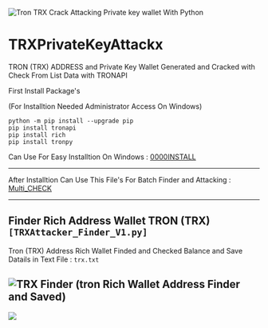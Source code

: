 ![Tron TRX Crack Attacking Private key wallet With Python](https://raw.githubusercontent.com/Pymmdrza/TRXPrivateKeyAttackx/mainx/TRONXATTACK.jpg 'Tron TRX Crack Attacking Private key wallet With Python')

# TRXPrivateKeyAttackx
TRON (TRX) ADDRESS and Private Key Wallet Generated and Cracked with Check From List Data with TRONAPI

First Install Package's

(For Installtion Needed Administrator Access On Windows)

```
python -m pip install --upgrade pip
pip install tronapi
pip install rich
pip install tronpy
```

Can Use For Easy Installtion On Windows : [0000INSTALL](https://github.com/Pymmdrza/TRXPrivateKeyAttackx/blob/mainx/Multi_CHECK/0000INSTALL.bat)

---

After Installtion Can Use This File's For Batch Finder and Attacking : [Multi_CHECK](https://github.com/Pymmdrza/TRXPrivateKeyAttackx/tree/mainx/Multi_CHECK)


---
## Finder Rich Address Wallet TRON (TRX) `[TRXAttacker_Finder_V1.py]` 

Tron (TRX) Address Rich Wallet Finded and Checked Balance and Save Datails in Text File : `trx.txt`

![TRX Finder (tron Rich Wallet Address Finder and Saved)](https://raw.githubusercontent.com/Pymmdrza/TRXPrivateKeyAttackx/mainx/TrxAttackerFinder.JPG 'tron Rich Wallet Address Finder and Saved')
---
![](https://raw.githubusercontent.com/Pymmdrza/TRXPrivateKeyAttackx/mainx/trxAPIAttack.JPG)
